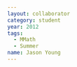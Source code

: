 ```yaml
---
layout: collaborator
category: student
year: 2012
tags:
  - MMath
  - Summer
name: Jason Young
---
```

